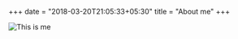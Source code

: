 +++
date = "2018-03-20T21:05:33+05:30"
title = "About me"
+++


![This is me][1]



[1]: /img/goldfish.jpg

